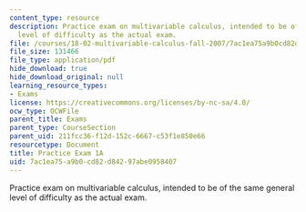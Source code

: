 ```yaml
---
content_type: resource
description: Practice exam on multivariable calculus, intended to be of the same general
  level of difficulty as the actual exam.
file: /courses/18-02-multivariable-calculus-fall-2007/7ac1ea75a9b0cd82d84297abe0958407_prac1a.pdf
file_size: 131466
file_type: application/pdf
hide_download: true
hide_download_original: null
learning_resource_types:
- Exams
license: https://creativecommons.org/licenses/by-nc-sa/4.0/
ocw_type: OCWFile
parent_title: Exams
parent_type: CourseSection
parent_uid: 211fcc36-f12d-152c-6667-c53f1e850e66
resourcetype: Document
title: Practice Exam 1A
uid: 7ac1ea75-a9b0-cd82-d842-97abe0958407
---
```

Practice exam on multivariable calculus, intended to be of the same general level of difficulty as the actual exam.